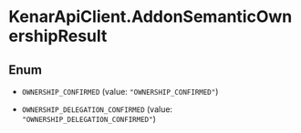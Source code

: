# KenarApiClient.AddonSemanticOwnershipResult

## Enum


* `OWNERSHIP_CONFIRMED` (value: `"OWNERSHIP_CONFIRMED"`)

* `OWNERSHIP_DELEGATION_CONFIRMED` (value: `"OWNERSHIP_DELEGATION_CONFIRMED"`)


